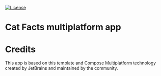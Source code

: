 [![License](https://img.shields.io/badge/License-Apache_2.0-blue.svg)](https://opensource.org/licenses/Apache-2.0)

# Cat Facts multiplatform app

# Credits
This app is based on [this](https://github.com/JetBrains/compose-multiplatform-template) template 
and [Compose Multiplatform](https://www.jetbrains.com/lp/compose-multiplatform/) technology
created by JetBrains and maintained by the community.
